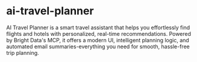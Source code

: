 # ai-travel-planner
AI Travel Planner is a smart travel assistant that helps you effortlessly find flights and hotels with personalized, real-time recommendations. Powered by Bright Data's MCP, it offers a modern UI, intelligent planning logic, and automated email summaries-everything you need for smooth, hassle-free trip planning.
